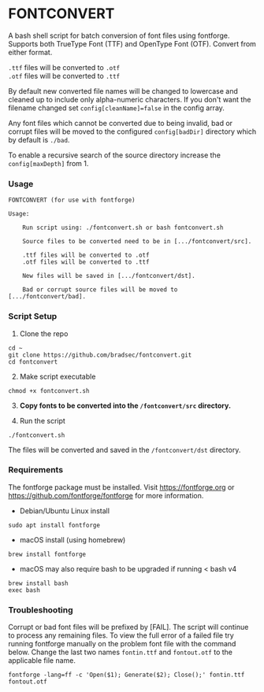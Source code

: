 # FONTCONVERT

A bash shell script for batch conversion of font files using fontforge. Supports both TrueType Font (TTF) and OpenType Font (OTF). Convert from either format. 

`.ttf` files will be converted to `.otf`  
`.otf` files will be converted to `.ttf`

By default new converted file names will be changed to lowercase and cleaned up to include only alpha-numeric characters. If you don't want the filename changed set `config[cleanName]=false` in the config array.  

Any font files which cannot be converted due to being invalid, bad or corrupt files will be moved to the configured `config[badDir]` directory which by default is `./bad`.

To enable a recursive search of the source directory increase the `config[maxDepth]` from 1.

### Usage
```terminal
FONTCONVERT (for use with fontforge)

Usage:

    Run script using: ./fontconvert.sh or bash fontconvert.sh

    Source files to be converted need to be in [.../fontconvert/src].

    .ttf files will be converted to .otf
    .otf files will be converted to .ttf

    New files will be saved in [.../fontconvert/dst].

    Bad or corrupt source files will be moved to [.../fontconvert/bad].
```

### Script Setup

1. Clone the repo
```terminal
cd ~
git clone https://github.com/bradsec/fontconvert.git
cd fontconvert
```
2. Make script executable
```terminal
chmod +x fontconvert.sh
```
3. **Copy fonts to be converted into the `/fontconvert/src` directory.**

4. Run the script
```terminal
./fontconvert.sh
```

The files will be converted and saved in the `/fontconvert/dst` directory.

### Requirements

The fontforge package must be installed. Visit https://fontforge.org or https://github.com/fontforge/fontforge for more information.

- Debian/Ubuntu Linux install
```terminal
sudo apt install fontforge
```
- macOS install (using homebrew)
```terminal
brew install fontforge
```
- macOS may also require bash to be upgraded if running < bash v4
```terminal
brew install bash
exec bash
```


### Troubleshooting

Corrupt or bad font files will be prefixed by [FAIL]. The script will continue to process any remaining files. To view the full error of a failed file try running fontforge manually on the problem font file with the command below. Change the last two names `fontin.ttf` and `fontout.otf` to the applicable file name.

```terminal
fontforge -lang=ff -c 'Open($1); Generate($2); Close();' fontin.ttf fontout.otf
```



